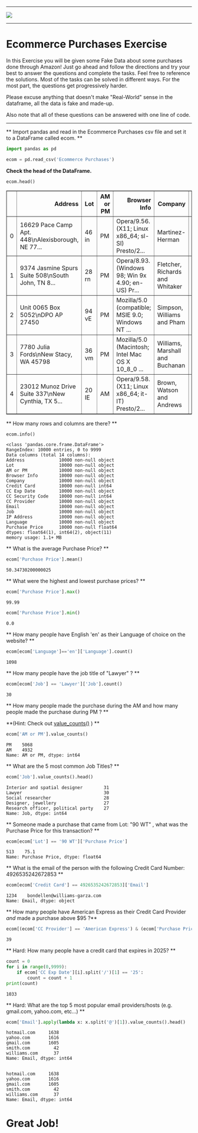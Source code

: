 ___

<a href='http://www.pieriandata.com'> <img src='../../Pierian_Data_Logo.png' /></a>
___
# Ecommerce Purchases Exercise

In this Exercise you will be given some Fake Data about some purchases done through Amazon! Just go ahead and follow the directions and try your best to answer the questions and complete the tasks. Feel free to reference the solutions. Most of the tasks can be solved in different ways. For the most part, the questions get progressively harder.

Please excuse anything that doesn't make "Real-World" sense in the dataframe, all the data is fake and made-up.

Also note that all of these questions can be answered with one line of code.
____
** Import pandas and read in the Ecommerce Purchases csv file and set it to a DataFrame called ecom. **


```python
import pandas as pd
```


```python
ecom = pd.read_csv('Ecommerce Purchases')
```

**Check the head of the DataFrame.**


```python
ecom.head()
```




<div>
<style scoped>
    .dataframe tbody tr th:only-of-type {
        vertical-align: middle;
    }

    .dataframe tbody tr th {
        vertical-align: top;
    }

    .dataframe thead th {
        text-align: right;
    }
</style>
<table border="1" class="dataframe">
  <thead>
    <tr style="text-align: right;">
      <th></th>
      <th>Address</th>
      <th>Lot</th>
      <th>AM or PM</th>
      <th>Browser Info</th>
      <th>Company</th>
      <th>Credit Card</th>
      <th>CC Exp Date</th>
      <th>CC Security Code</th>
      <th>CC Provider</th>
      <th>Email</th>
      <th>Job</th>
      <th>IP Address</th>
      <th>Language</th>
      <th>Purchase Price</th>
    </tr>
  </thead>
  <tbody>
    <tr>
      <td>0</td>
      <td>16629 Pace Camp Apt. 448\nAlexisborough, NE 77...</td>
      <td>46 in</td>
      <td>PM</td>
      <td>Opera/9.56.(X11; Linux x86_64; sl-SI) Presto/2...</td>
      <td>Martinez-Herman</td>
      <td>6011929061123406</td>
      <td>02/20</td>
      <td>900</td>
      <td>JCB 16 digit</td>
      <td>pdunlap@yahoo.com</td>
      <td>Scientist, product/process development</td>
      <td>149.146.147.205</td>
      <td>el</td>
      <td>98.14</td>
    </tr>
    <tr>
      <td>1</td>
      <td>9374 Jasmine Spurs Suite 508\nSouth John, TN 8...</td>
      <td>28 rn</td>
      <td>PM</td>
      <td>Opera/8.93.(Windows 98; Win 9x 4.90; en-US) Pr...</td>
      <td>Fletcher, Richards and Whitaker</td>
      <td>3337758169645356</td>
      <td>11/18</td>
      <td>561</td>
      <td>Mastercard</td>
      <td>anthony41@reed.com</td>
      <td>Drilling engineer</td>
      <td>15.160.41.51</td>
      <td>fr</td>
      <td>70.73</td>
    </tr>
    <tr>
      <td>2</td>
      <td>Unit 0065 Box 5052\nDPO AP 27450</td>
      <td>94 vE</td>
      <td>PM</td>
      <td>Mozilla/5.0 (compatible; MSIE 9.0; Windows NT ...</td>
      <td>Simpson, Williams and Pham</td>
      <td>675957666125</td>
      <td>08/19</td>
      <td>699</td>
      <td>JCB 16 digit</td>
      <td>amymiller@morales-harrison.com</td>
      <td>Customer service manager</td>
      <td>132.207.160.22</td>
      <td>de</td>
      <td>0.95</td>
    </tr>
    <tr>
      <td>3</td>
      <td>7780 Julia Fords\nNew Stacy, WA 45798</td>
      <td>36 vm</td>
      <td>PM</td>
      <td>Mozilla/5.0 (Macintosh; Intel Mac OS X 10_8_0 ...</td>
      <td>Williams, Marshall and Buchanan</td>
      <td>6011578504430710</td>
      <td>02/24</td>
      <td>384</td>
      <td>Discover</td>
      <td>brent16@olson-robinson.info</td>
      <td>Drilling engineer</td>
      <td>30.250.74.19</td>
      <td>es</td>
      <td>78.04</td>
    </tr>
    <tr>
      <td>4</td>
      <td>23012 Munoz Drive Suite 337\nNew Cynthia, TX 5...</td>
      <td>20 IE</td>
      <td>AM</td>
      <td>Opera/9.58.(X11; Linux x86_64; it-IT) Presto/2...</td>
      <td>Brown, Watson and Andrews</td>
      <td>6011456623207998</td>
      <td>10/25</td>
      <td>678</td>
      <td>Diners Club / Carte Blanche</td>
      <td>christopherwright@gmail.com</td>
      <td>Fine artist</td>
      <td>24.140.33.94</td>
      <td>es</td>
      <td>77.82</td>
    </tr>
  </tbody>
</table>
</div>



** How many rows and columns are there? **


```python
ecom.info()
```

    <class 'pandas.core.frame.DataFrame'>
    RangeIndex: 10000 entries, 0 to 9999
    Data columns (total 14 columns):
    Address             10000 non-null object
    Lot                 10000 non-null object
    AM or PM            10000 non-null object
    Browser Info        10000 non-null object
    Company             10000 non-null object
    Credit Card         10000 non-null int64
    CC Exp Date         10000 non-null object
    CC Security Code    10000 non-null int64
    CC Provider         10000 non-null object
    Email               10000 non-null object
    Job                 10000 non-null object
    IP Address          10000 non-null object
    Language            10000 non-null object
    Purchase Price      10000 non-null float64
    dtypes: float64(1), int64(2), object(11)
    memory usage: 1.1+ MB
    

** What is the average Purchase Price? **


```python
ecom['Purchase Price'].mean()
```




    50.34730200000025



** What were the highest and lowest purchase prices? **


```python
ecom['Purchase Price'].max()
```




    99.99




```python
ecom['Purchase Price'].min()
```




    0.0



** How many people have English 'en' as their Language of choice on the website? **


```python
ecom[ecom['Language']=='en']['Language'].count()
```




    1098



** How many people have the job title of "Lawyer" ? **



```python
ecom[ecom['Job'] == 'Lawyer']['Job'].count()
```




    30



** How many people made the purchase during the AM and how many people made the purchase during PM ? **

**(Hint: Check out [value_counts()](http://pandas.pydata.org/pandas-docs/stable/generated/pandas.Series.value_counts.html) ) **


```python
ecom['AM or PM'].value_counts()
```




    PM    5068
    AM    4932
    Name: AM or PM, dtype: int64



** What are the 5 most common Job Titles? **


```python
ecom['Job'].value_counts().head()
```




    Interior and spatial designer        31
    Lawyer                               30
    Social researcher                    28
    Designer, jewellery                  27
    Research officer, political party    27
    Name: Job, dtype: int64



** Someone made a purchase that came from Lot: "90 WT" , what was the Purchase Price for this transaction? **


```python
ecom[ecom['Lot'] == '90 WT']['Purchase Price']
```




    513    75.1
    Name: Purchase Price, dtype: float64



** What is the email of the person with the following Credit Card Number: 4926535242672853 **


```python
ecom[ecom['Credit Card'] == 4926535242672853]['Email']
```




    1234    bondellen@williams-garza.com
    Name: Email, dtype: object



** How many people have American Express as their Credit Card Provider *and* made a purchase above $95 ?**


```python
ecom[(ecom['CC Provider'] == 'American Express') & (ecom['Purchase Price'] > 95)]['Address'].count()
```




    39



** Hard: How many people have a credit card that expires in 2025? **


```python
count = 0
for i in range(0,9999):
    if ecom['CC Exp Date'][i].split('/')[1] == '25':
        count = count + 1
print(count)
```

    1033
    

** Hard: What are the top 5 most popular email providers/hosts (e.g. gmail.com, yahoo.com, etc...) **


```python
ecom['Email'].apply(lambda x: x.split('@')[1]).value_counts().head()
```




    hotmail.com     1638
    yahoo.com       1616
    gmail.com       1605
    smith.com         42
    williams.com      37
    Name: Email, dtype: int64




```python

```




    hotmail.com     1638
    yahoo.com       1616
    gmail.com       1605
    smith.com         42
    williams.com      37
    Name: Email, dtype: int64



# Great Job!
